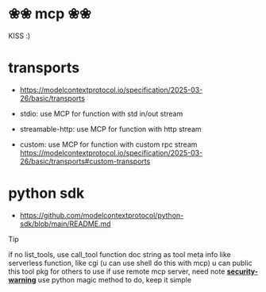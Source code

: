# ❀❀ mcp ❀❀
KISS :)

# transports
- https://modelcontextprotocol.io/specification/2025-03-26/basic/transports

- stdio: use MCP for function with std in/out stream
- streamable-http: use MCP for function with http stream
- custom: use MCP for function with custom rpc stream https://modelcontextprotocol.io/specification/2025-03-26/basic/transports#custom-transports

# python sdk
- https://github.com/modelcontextprotocol/python-sdk/blob/main/README.md


> [!TIP]
> if no list_tools, use call_tool function doc string as tool meta info
> like serverless function, like cgi (u can use shell do this with mcp)
> u can public this tool pkg for others to use
> if use remote mcp server, need note [**security-warning**](https://modelcontextprotocol.io/specification/2025-03-26/basic/transports#security-warning)
> use python magic method to do, keep it simple